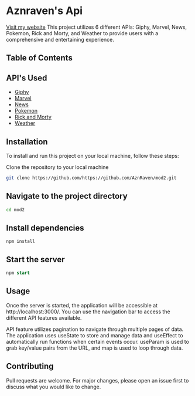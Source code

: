 # Aznraven's Api
[Visit my website](https://ps-mod2.netlify.app/)
This project utilizes 6 different APIs: Giphy, Marvel, News, Pokemon, Rick and Morty, and Weather to provide users with a comprehensive and entertaining experience.

## Table of Contents
## API's Used
* [Giphy](https://developers.giphy.com/)
* [Marvel](https://developer.marvel.com/)
* [News](https://newsapi.org/)
* [Pokemon](http://pokeapi.co/)
* [Rick and Morty](https://rickandmortyapi.com/documentation/)
* [Weather](https://openweathermap.org/api)

## Installation
To install and run this project on your local machine, follow these steps:

Clone the repository to your local machine

```bash
git clone https://github.com/https://github.com/AznRaven/mod2.git
```

## Navigate to the project directory
```bash
cd mod2
```

## Install dependencies

```npm install```
## Start the server

```sql
npm start
```

## Usage
Once the server is started, the application will be accessible at http://localhost:3000/. You can use the navigation bar to access the different API features available.

API feature utilizes pagination to navigate through multiple pages of data. The application uses useState to store and manage data and useEffect to automatically run functions when certain events occur. useParam is used to grab key/value pairs from the URL, and map is used to loop through data.

## Contributing
Pull requests are welcome. For major changes, please open an issue first to discuss what you would like to change.